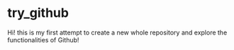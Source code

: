 # try_github
Hi! this is my first attempt to create a new whole repository and explore the functionalities of Github!
